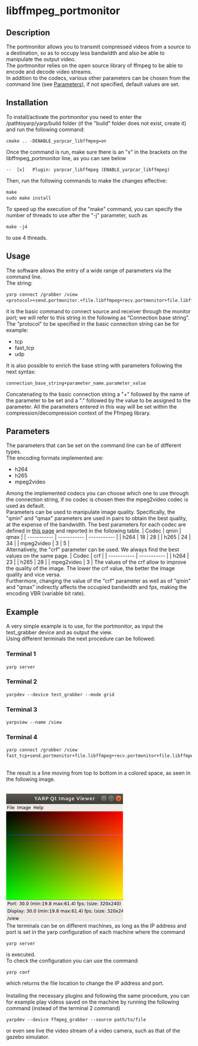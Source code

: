 
# libffmpeg_portmonitor
## Description

The portmonitor allows you to transmit compressed videos from a source to a destination, so as to occupy less bandwidth and also be able to manipulate the output video. <br>
The portmonitor relies on the open source library of ffmpeg to be able to encode and decode video streams.
<br>
In addition to the codecs, various other parameters can be chosen from the command line (see [Parameters](##Parameters)), if not specified, default values ​​are set.

## Installation

To install/activate the portmonitor you need to enter the /pathtoyarp/yarp/build folder (if the "build" folder does not exist, create it) and run the following command:
```
cmake .. -DENABLE_yarpcar_libffmpeg=on
```
Once the command is run, make sure there is an "x" in the brackets on the libffmpeg_portmonitor line, as you can see below
```
--  [x]   Plugin: yarpcar_libffmpeg (ENABLE_yarpcar_libffmpeg)
```
Then, run the following commands to make the changes effective:
```
make
sudo make install
```
To speed up the execution of the "make" command, you can specify the number of threads to use after the "-j" parameter, such as
```
make -j4
```
to use 4 threads.

## Usage

The software allows the entry of a wide range of parameters via the command line.<br>
The string:
```
yarp connect /grabber /view <protocol>+send.portmonitor.+file.libffmpeg+recv.portmonitor+file.libffmpeg+type.dll
```
it is the basic command to connect source and receiver through the monitor port; we will refer to this string in the following as “Connection base string”. <br>
The "protocol" to be specified in the basic connection string can be for example:
-   tcp
-   fast_tcp
-   udp

It is also possible to enrich the base string with parameters following the next syntax:
```
connection_base_string+parameter_name.parameter_value
```
Concatenating to the basic connection string a "+" followed by the name of the parameter to be set and a "." followed by the value to be assigned to the parameter.
All the parameters entered in this way will be set within the compression/decompression context of the Ffmpeg library.

## Parameters

The parameters that can be set on the command line can be of different types.<br>
The encoding formats implemented are:
-   h264
-   h265
-   mpeg2video

Among the implemented codecs you can choose which one to use through the connection string, if no codec is chosen then the mpeg2video codec is used as default. <br>
Parameters can be used to manipulate image quality. Specifically, the "qmin" and "qmax" parameters are used in pairs to obtain the best quality, at the expense of the bandwidth.
The best parameters for each codec are defined in [this page](https://slhck.info/video/2017/02/24/vbr-settings.html) and reported in the following table.
| Codec       | qmin        | qmax        |
| ----------- | ----------- | ----------- |
| h264        | 18          | 28          |
| h265        | 24          | 34          |
| mpeg2video  | 3           | 5           |
<br>Alternatively, the "crf" parameter can be used. We always find the best values ​​on the same page.
| Codec       | crf         |
| ----------- | ----------- |
| h264        | 23          |
| h265        | 28          |
| mpeg2video  | 3           |
The values ​​of the crf allow to improve the quality of the image. The lower the crf value, the better the image quality and vice versa. <br>
Furthermore, changing the value of the "crf" parameter as well as of "qmin" and "qmax" indirectly affects the occupied bandwidth and fps, making the encoding VBR (variable bit rate).

## Example

A very simple example is to use, for the portmonitor, as input the test_grabber device and as output the view. <br>
Using different terminals the next procedure can be followed: <br>
### Terminal 1
```
yarp server
```

### Terminal 2
```
yarpdev --device test_grabber --mode grid
```

### Terminal 3
```
yarpview --name /view
```

### Terminal 4
```
yarp connect /grabber /view fast_tcp+send.portmonitor+file.libffmpeg+recv.portmonitor+file.libffmpeg+type.dll
```
<br>
The result is a line moving from top to bottom in a colored space, as seen in the following image.
<br><br>

![testgrabber](Img/testgrabber.png)
<br>
The terminals can be on different machines, as long as the IP address and port is set in the yarp configuration of each machine where the command
```
yarp server
```
is executed.<br>
To check the configuration you can use the command:
```
yarp conf
```
which returns the file location to change the IP address and port.
<br><br>
Installing the necessary plugins and following the same procedure, you can for example play videos saved on the machine by running the following command (instead of the terminal 2 command)
```
yarpdev --device ffmpeg_grabber --source path/to/file
```
or even see live the video stream of a video camera, such as that of the gazebo simulator.